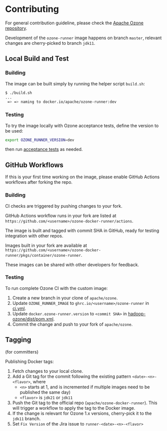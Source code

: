 <!--
  Licensed to the Apache Software Foundation (ASF) under one or more
  contributor license agreements.  See the NOTICE file distributed with
  this work for additional information regarding copyright ownership.
  The ASF licenses this file to You under the Apache License, Version 2.0
  (the "License"); you may not use this file except in compliance with
  the License.  You may obtain a copy of the License at

      http://www.apache.org/licenses/LICENSE-2.0

  Unless required by applicable law or agreed to in writing, software
  distributed under the License is distributed on an "AS IS" BASIS,
  WITHOUT WARRANTIES OR CONDITIONS OF ANY KIND, either express or implied.
  See the License for the specific language governing permissions and
  limitations under the License.
-->

# Contributing

For general contribution guideline, please check the [Apache Ozone repository](https://github.com/apache/ozone/blob/master/CONTRIBUTING.md).

Development of the `ozone-runner` image happens on branch `master`, relevant changes are cherry-picked to branch `jdk11`.

## Local Build and Test

### Building

The image can be built simply by running the helper script `build.sh`:

```bash
$ ./build.sh
...
 => => naming to docker.io/apache/ozone-runner:dev
```

### Testing

To try the image locally with Ozone acceptance tests, define the version to be used:

```bash
export OZONE_RUNNER_VERSION=dev
```

then run [acceptance tests](https://github.com/apache/ozone/blob/master/hadoop-ozone/dist/src/main/compose/README.md) as needed.

## GitHub Workflows

If this is your first time working on the image, please enable GitHub Actions workflows after forking the repo.

### Building

CI checks are triggered by pushing changes to your fork.

GitHub Actions workflow runs in your fork are listed at `https://github.com/<username>/ozone-docker-runner/actions`.

The image is built and tagged with commit SHA in GitHub, ready for testing integration with other repos.

Images built in your fork are available at `https://github.com/<username>/ozone-docker-runner/pkgs/container/ozone-runner`.

These images can be shared with other developers for feedback.

### Testing

To run complete Ozone CI with the custom image:

1. Create a new branch in your clone of `apache/ozone`.
2. Update `OZONE_RUNNER_IMAGE` to `ghrc.io/<username>/ozone-runner` in [ci.yml](https://github.com/apache/ozone/blob/bb16f66e22c44b360d42d0cae87024786e27c61b/.github/workflows/ci.yml#L37).
3. Update `docker.ozone-runner.version` to `<commit SHA>` in [hadoop-ozone/dist/pom.xml](https://github.com/apache/ozone/blob/bb16f66e22c44b360d42d0cae87024786e27c61b/hadoop-ozone/dist/pom.xml#L28).
4. Commit the change and push to your fork of `apache/ozone`.

## Tagging

(for committers)

Publishing Docker tags:

1. Fetch changes to your local clone.
2. Add a Git tag for the commit following the existing pattern `<date>-<n>-<flavor>`, where
   - `<n>` starts at 1, and is incremented if multiple images need to be published the same day)
   - `<flavor>` is `jdk21` or `jdk11`
3. Push the Git tag to the official repo (`apache/ozone-docker-runner`).  This will trigger a workflow to apply the tag to the Docker image.
4. If the change is relevant for Ozone 1.x versions, cherry-pick it to the `jdk11` branch.
5. Set `Fix Version` of the Jira issue to `runner-<date>-<n>-<flavor>`
